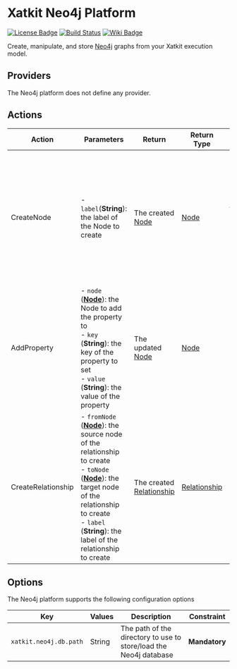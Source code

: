Xatkit Neo4j Platform
=====

[![License Badge](https://img.shields.io/badge/license-EPL%202.0-brightgreen.svg)](https://opensource.org/licenses/EPL-2.0)
[![Build Status](https://travis-ci.com/xatkit-bot-platform/xatkit-neo4j-platform.svg?branch=master)](https://travis-ci.com/xatkit-bot-platform/xatkit-neo4j-platform)
[![Wiki Badge](https://img.shields.io/badge/doc-wiki-blue)](https://github.com/xatkit-bot-platform/xatkit/wiki/Xatkit-Neo4j-Platform)


Create, manipulate, and store [Neo4j](https://neo4j.com/) graphs from your Xatkit execution model.


## Providers

The Neo4j platform does not define any provider.

## Actions

| Action | Parameters                                                   | Return                         | Return Type | Description                                                 |
| ------ | ------------------------------------------------------------ | ------------------------------ | ----------- | ----------------------------------------------------------- |
| CreateNode | - `label`(**String**): the label of the Node to create | The created [Node](https://neo4j.com/docs/java-reference/current/javadocs/org/neo4j/graphdb/Node.html) | [Node](https://neo4j.com/docs/java-reference/current/javadocs/org/neo4j/graphdb/Node.html)      | Creates a new Node in the current Neo4j graph with the provided `label`. If `label` is `null` the created Node will not define any label |
| AddProperty | - `node` (**[Node](https://neo4j.com/docs/java-reference/current/javadocs/org/neo4j/graphdb/Node.html)**): the Node to add the property to<br/> - `key` (**String**): the key of the property to set<br/> - `value` (**String**): the value of the property | The updated [Node](https://neo4j.com/docs/java-reference/current/javadocs/org/neo4j/graphdb/Node.html) | [Node](https://neo4j.com/docs/java-reference/current/javadocs/org/neo4j/graphdb/Node.html) | Sets a new property `key` to the given `node` with the provided `value` |
| CreateRelationship | - `fromNode` (**[Node](https://neo4j.com/docs/java-reference/current/javadocs/org/neo4j/graphdb/Node.html)**): the source node of the relationship to create<br/> - `toNode` (**[Node](https://neo4j.com/docs/java-reference/current/javadocs/org/neo4j/graphdb/Node.html)**): the target node of the relationship to create<br/> - `label` (**String**): the label of the relationship to create | The created [Relationship](https://neo4j.com/docs/java-reference/current/javadocs/org/neo4j/graphdb/Relationship.html) | [Relationship](https://neo4j.com/docs/java-reference/current/javadocs/org/neo4j/graphdb/Relationship.html) | Creates a Relationship between `fromNode` and `toNode` with the provided `label` |

## Options

The Neo4j platform supports the following configuration options

| Key                  | Values | Description                                                  | Constraint    |
| -------------------- | ------ | ------------------------------------------------------------ | ------------- |
| `xatkit.neo4j.db.path` | String | The path of the directory to use to store/load the Neo4j database | **Mandatory** |
